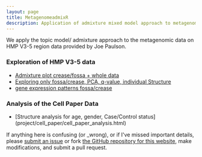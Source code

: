 ```yaml
---
layout: page
title: MetagenomeadmixR
description: Application of admixture mixed model approach to metagenomic counts data
---
```


We apply the topic model/ admixture approach to the metagenomic data on HMP V3-5 region data provided by Joe Paulson.

### Exploration of HMP V3-5 data

* [Admixture plot crease/fossa + whole data](project/hands_data.html)
* [Exploring only fossa/crease, PCA, q-value, individual Structure](project/explore_fossa_crease.html)
* [gene expression patterns fossa/crease](project/fossa_crease_qtlcharts.html)

### Analysis of the Cell Paper Data
* [Structure analysis for age, gender, Case/Control status] (project/cell_paper/cell_paper_analysis.html)


If anything here is confusing (or _wrong), or if I've missed
important details, please
[submit an issue](https://github.com/kkdey/metagenomics/issues) or fork [the GitHub repository for this website](http://github.com/kkdey/metagenomics),
make modifications, and submit a pull request.

